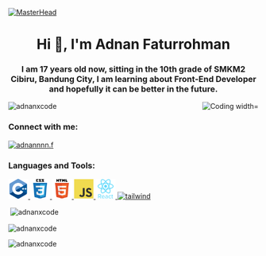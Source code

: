 [![MasterHead](https://encrypted-tbn0.gstatic.com/images?q=tbn:ANd9GcTUH7ZjMdWxblQXkgmQZ1xyt0H6-flqhZeHzg&usqp=CAU)](https://adnanf-parallax.vercel.app/)

<h1 align="center">Hi 👋, I'm Adnan Faturrohman</h1>
<h3 align="center">I am 17 years old now, sitting in the 10th grade of SMKM2 Cibiru, Bandung City, I am learning about Front-End Developer and hopefully it can be better in the future.</h3>
<img align="right" alt="Coding width="400" src="https://holisitclearning.com/static/media/Front-end_Developer.8e8fc63a21e6eaa925b4.gif">

<p align="left"> <img src="https://komarev.com/ghpvc/?username=adnanxcode&label=Profile%20views&color=0e75b6&style=flat" alt="adnanxcode" /> </p>

<h3 align="left">Connect with me:</h3>
<p align="left">
<a href="https://instagram.com/adnannnn.f" target="blank"><img align="center" src="https://raw.githubusercontent.com/rahuldkjain/github-profile-readme-generator/master/src/images/icons/Social/instagram.svg" alt="adnannnn.f" height="30" width="40" /></a>
</p>

<h3 align="left">Languages and Tools:</h3>
<p align="left"> <a href="https://www.w3schools.com/cpp/" target="_blank" rel="noreferrer"> <img src="https://raw.githubusercontent.com/devicons/devicon/master/icons/cplusplus/cplusplus-original.svg" alt="cplusplus" width="40" height="40"/> </a> <a href="https://www.w3schools.com/css/" target="_blank" rel="noreferrer"> <img src="https://raw.githubusercontent.com/devicons/devicon/master/icons/css3/css3-original-wordmark.svg" alt="css3" width="40" height="40"/> </a> <a href="https://www.w3.org/html/" target="_blank" rel="noreferrer"> <img src="https://raw.githubusercontent.com/devicons/devicon/master/icons/html5/html5-original-wordmark.svg" alt="html5" width="40" height="40"/> </a> <a href="https://developer.mozilla.org/en-US/docs/Web/JavaScript" target="_blank" rel="noreferrer"> <img src="https://raw.githubusercontent.com/devicons/devicon/master/icons/javascript/javascript-original.svg" alt="javascript" width="40" height="40"/> </a> <a href="https://reactjs.org/" target="_blank" rel="noreferrer"> <img src="https://raw.githubusercontent.com/devicons/devicon/master/icons/react/react-original-wordmark.svg" alt="react" width="40" height="40"/> </a> <a href="https://tailwindcss.com/" target="_blank" rel="noreferrer"> <img src="https://www.vectorlogo.zone/logos/tailwindcss/tailwindcss-icon.svg" alt="tailwind" width="40" height="40"/> </a> </p>

<p>&nbsp;<img align="center" src="https://github-readme-stats.vercel.app/api?username=adnanxcode&show_icons=true&locale=en" alt="adnanxcode" /></p>

<p><img align="center" src="https://github-readme-streak-stats.herokuapp.com/?user=adnanxcode&" alt="adnanxcode" /></p>

<p align="left"> <img src="https://komarev.com/ghpvc/?username=adnanxcode&label=Profile%20views&color=0e75b6&style=flat" alt="adnanxcode" /> </p>
